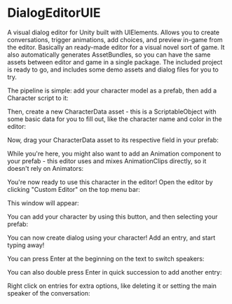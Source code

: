 # DialogEditorUIE

A visual dialog editor for Unity built with UIElements. Allows you to create conversations, trigger animations, add choices, and preview in-game from the editor. Basically an ready-made editor for a visual novel sort of game. It also automatically generates AssetBundles, so you can have the same assets between editor and game in a single package. The included project is ready to go, and includes some demo assets and dialog files for you to try.

The pipeline is simple: add your character model as a prefab, then add a Character script to it:

Then, create a new CharacterData asset - this is a ScriptableObject with some basic data for you to fill out, like the character name and color in the editor:

Now, drag your CharacterData asset to its respective field in your prefab:

While you're here, you might also want to add an Animation component to your prefab - this editor uses and mixes AnimationClips directly, so it doesn't rely on Animators: 

You're now ready to use this character in the editor! Open the editor by clicking "Custom Editor" on the top menu bar:

This window will appear:

You can add your character by using this button, and then selecting your prefab:

You can now create dialog using your character! Add an entry, and start typing away!

You can press Enter at the beginning on the text to switch speakers:

You can also double press Enter in quick succession to add another entry:

Right click on entries for extra options, like deleting it or setting the main speaker of the conversation:
